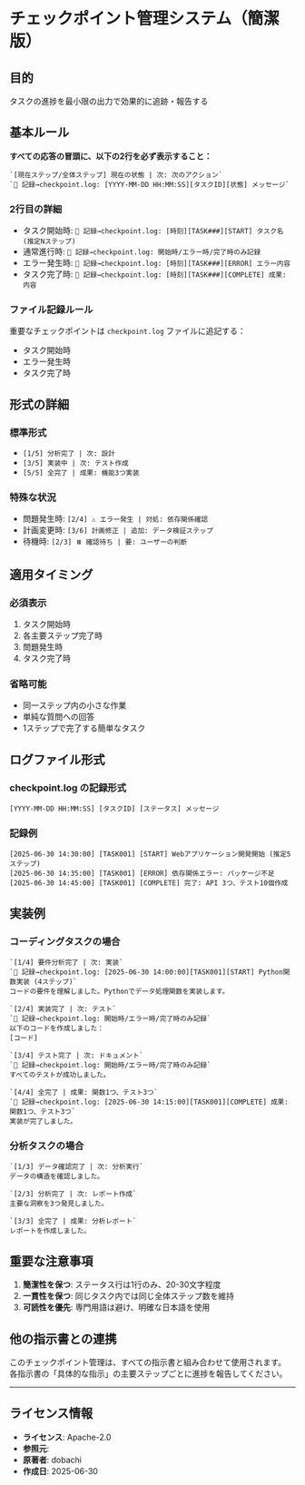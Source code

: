 # チェックポイント管理システム（簡潔版）

## 目的
タスクの進捗を最小限の出力で効果的に追跡・報告する

## 基本ルール
**すべての応答の冒頭に、以下の2行を必ず表示すること：**

```
`[現在ステップ/全体ステップ] 現在の状態 | 次: 次のアクション`
`📌 記録→checkpoint.log: [YYYY-MM-DD HH:MM:SS][タスクID][状態] メッセージ`
```

### 2行目の詳細
- タスク開始時: `📌 記録→checkpoint.log: [時刻][TASK###][START] タスク名 (推定Nステップ)`
- 通常進行時: `📌 記録→checkpoint.log: 開始時/エラー時/完了時のみ記録`
- エラー発生時: `📌 記録→checkpoint.log: [時刻][TASK###][ERROR] エラー内容`
- タスク完了時: `📌 記録→checkpoint.log: [時刻][TASK###][COMPLETE] 成果: 内容`

### ファイル記録ルール
重要なチェックポイントは `checkpoint.log` ファイルに追記する：
- タスク開始時
- エラー発生時
- タスク完了時

## 形式の詳細

### 標準形式
- `[1/5] 分析完了 | 次: 設計`
- `[3/5] 実装中 | 次: テスト作成`
- `[5/5] 全完了 | 成果: 機能3つ実装`

### 特殊な状況
- 問題発生時: `[2/4] ⚠️ エラー発生 | 対処: 依存関係確認`
- 計画変更時: `[3/6] 計画修正 | 追加: データ検証ステップ`
- 待機時: `[2/3] ⏸️ 確認待ち | 要: ユーザーの判断`

## 適用タイミング

### 必須表示
1. タスク開始時
2. 各主要ステップ完了時
3. 問題発生時
4. タスク完了時

### 省略可能
- 同一ステップ内の小さな作業
- 単純な質問への回答
- 1ステップで完了する簡単なタスク

## ログファイル形式

### checkpoint.log の記録形式
```
[YYYY-MM-DD HH:MM:SS] [タスクID] [ステータス] メッセージ
```

### 記録例
```
[2025-06-30 14:30:00] [TASK001] [START] Webアプリケーション開発開始 (推定5ステップ)
[2025-06-30 14:35:00] [TASK001] [ERROR] 依存関係エラー: パッケージ不足
[2025-06-30 14:45:00] [TASK001] [COMPLETE] 完了: API 3つ、テスト10個作成
```

## 実装例

### コーディングタスクの場合
```
`[1/4] 要件分析完了 | 次: 実装`
`📌 記録→checkpoint.log: [2025-06-30 14:00:00][TASK001][START] Python関数実装 (4ステップ)`
コードの要件を理解しました。Pythonでデータ処理関数を実装します。

`[2/4] 実装完了 | 次: テスト`
`📌 記録→checkpoint.log: 開始時/エラー時/完了時のみ記録`
以下のコードを作成しました：
[コード]

`[3/4] テスト完了 | 次: ドキュメント`
`📌 記録→checkpoint.log: 開始時/エラー時/完了時のみ記録`
すべてのテストが成功しました。

`[4/4] 全完了 | 成果: 関数1つ、テスト3つ`
`📌 記録→checkpoint.log: [2025-06-30 14:15:00][TASK001][COMPLETE] 成果: 関数1つ、テスト3つ`
実装が完了しました。
```

### 分析タスクの場合
```
`[1/3] データ確認完了 | 次: 分析実行`
データの構造を確認しました。

`[2/3] 分析完了 | 次: レポート作成`
主要な洞察を3つ発見しました。

`[3/3] 全完了 | 成果: 分析レポート`
レポートを作成しました。
```

## 重要な注意事項

1. **簡潔性を保つ**: ステータス行は1行のみ、20-30文字程度
2. **一貫性を保つ**: 同じタスク内では同じ全体ステップ数を維持
3. **可読性を優先**: 専門用語は避け、明確な日本語を使用

## 他の指示書との連携

このチェックポイント管理は、すべての指示書と組み合わせて使用されます。
各指示書の「具体的な指示」の主要ステップごとに進捗を報告してください。

---
## ライセンス情報
- **ライセンス**: Apache-2.0
- **参照元**: 
- **原著者**: dobachi
- **作成日**: 2025-06-30